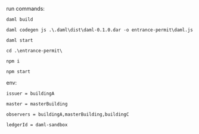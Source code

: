 run commands:
    
    daml build
    
    daml codegen js .\.daml\dist\daml-0.1.0.dar -o entrance-permit\daml.js
    
    daml start
    
    cd .\entrance-permit\
    
    npm i
    
    npm start

env:

    issuer = buildingA
    
    master = masterBuilding
    
    observers = buildingA,masterBuilding,buildingC
    
    ledgerId = daml-sandbox
